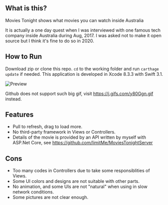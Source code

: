 
## What is this?

Movies Tonight shows what movies you can watch inside Australia

It is actually a one day quest when I was interviewed with one famous tech company inside Australia during Aug, 2017. I was asked not to make it open source but I think it's fine to do so in 2020.

## How to Run

Download zip or clone this repo. `cd` to the working folder and run `carthage update` if needed. This application is developed in Xcode 8.3.3 with Swift 3.1.

![Preview](https://j.gifs.com/y80Ggn.gif)

Github does not support such big gif, visit https://j.gifs.com/y80Ggn.gif instead.

## Features

- Pull to refresh, drag to load more.
- No third-party framework in Views or Controllers.
- Details of the movie is provided by an API written by myself with ASP.Net Core, see https://github.com/limitMe/MoviesTonightServer

## Cons

- Too many codes in Controllers due to take some responsiblities of Views. 
- Some UI colors and designs are not suitable with other parts.
- No animation, and some UIs are not "natural" when using in slow network conditions.
- Some pictures are not clear enough.
